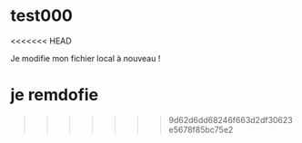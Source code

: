 # test000
<<<<<<< HEAD

Je modifie mon fichier local à nouveau !


je remdofie
=======
>>>>>>> 9d62d6dd68246f663d2df30623e5678f85bc75e2
